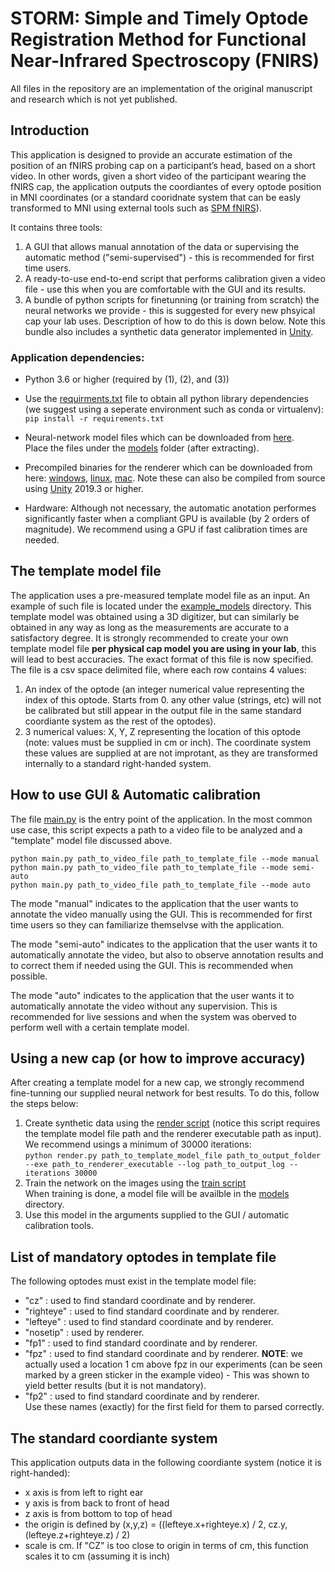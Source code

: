 # STORM: Simple and Timely Optode Registration Method for Functional Near-Infrared Spectroscopy (FNIRS)
All files in the repository are an implementation of the original manuscript and research which is not yet published.
## Introduction
This application is designed to provide an accurate estimation of the position of an fNIRS probing cap on a participant’s head, based on a short video. In other words, given a short video of the participant wearing the fNIRS cap, the application outputs the coordiantes of every optode position in MNI coordinates (or a standard cooridnate system that can be easly transformed to MNI using external tools such as [SPM fNIRS](https://www.nitrc.org/projects/spm_fnirs/)).

It contains three tools:
1. A GUI that allows manual annotation of the data or supervising the automatic method ("semi-supervised") - this is recommended for first time users.
2. A ready-to-use end-to-end script that performs calibration given a video file - use this when you are comfortable with the GUI and its results.
3. A bundle of python scripts for finetunning (or training from scratch) the neural networks we provide - this is suggested for every new phsyical cap your lab uses. Description of how to do this is down below. Note this bundle also includes a synthetic data generator implemented in [Unity](https://unity.com/).

### Application dependencies:
- Python 3.6 or higher (required by (1), (2), and (3))
- Use the [requirments.txt](requirements.txt) file to obtain all python library dependencies (we suggest using a seperate environment such as conda or virtualenv):\
      `pip install -r requirements.txt`
      
- Neural-network model files which can be downloaded from [here](https://www.cs.tau.ac.il/~yotamerel/models/storm_models.zip). \
      Place the files under the [models](CapCalibrator/models) folder (after extracting).
- Precompiled binaries for the renderer which can be downloaded from here: [windows](https://www.cs.tau.ac.il/~yotamerel/precompiled_binaries/DataSynth/windows_build.zip), [linux](https://www.cs.tau.ac.il/~yotamerel/precompiled_binaries/DataSynth/linux_build.zip), [mac](https://www.cs.tau.ac.il/~yotamerel/precompiled_binaries/DataSynth/mac_build.zip). Note these can also be compiled from source using [Unity](https://unity.com/) 2019.3 or higher.
- Hardware: Although not necessary, the automatic anotation performes significantly faster when a compliant GPU is available (by 2 orders of magnitude). We recommend using a GPU if fast calibration times are needed.

## The template model file

The application uses a pre-measured template model file as an input. An example of such file is located under the [example_models](example_models) directory.
This template model was obtained using a 3D digitizer, but can similarly be obtained in any way as long as the measurements are accurate to a satisfactory degree.
It is strongly recommended to create your own template model file **per physical cap model you are using in your lab**, this will lead to best accuracies.
The exact format of this file is now specified.
The file is a csv space delimited file, where each row contains 4 values:
1. An index of the optode (an integer numerical value representing the index of this optode. Starts from 0. any other value (strings, etc) will not be calibrated but still appear in the output file in the same standard coordiante system as the rest of the optodes).
2. 3 numerical values: X, Y, Z representing the location of this optode (note: values must be supplied in cm or inch).
The coordinate system these values are supplied at are not improtant, as they are transformed internally to a standard right-handed system.

## How to use GUI & Automatic calibration

The file [main.py](CapCalibrator/main.py) is the entry point of the application. In the most common use case, this script expects a path to a video file to be analyzed and a "template" model file discussed above.

`python main.py path_to_video_file path_to_template_file --mode manual`\
`python main.py path_to_video_file path_to_template_file --mode semi-auto`\
`python main.py path_to_video_file path_to_template_file --mode auto`

The mode "manual" indicates to the application that the user wants to annotate the video manually using the GUI. This is recommended for first time users so they can familiarize themselvse with the application.

The mode "semi-auto" indicates to the application that the user wants it to automatically annotate the video, but also to observe annotation results and to correct them if needed using the GUI. This is recommended when possible.

The mode "auto" indicates to the application that the user wants it to automatically annotate the video without any supervision. This is recommended for live sessions and when the system was oberved to perform well with a certain template model.


## Using a new cap (or how to improve accuracy)

After creating a template model for a new cap, we strongly recommend fine-tunning our supplied neural network for best results.
To do this, follow the steps below:

1. Create synthetic data using the [render script](DataSynth/render.py) (notice this script requires the template model file path and the renderer executable path as input). We recommend usings a minimum of 30000 iterations:\
   `python render.py path_to_template_model_file path_to_output_folder --exe path_to_renderer_executable --log path_to_output_log --iterations 30000`
2. Train the network on the images using the [train script](CapCalibrator/train.py)\
   When training is done, a model file will be availble in the [models](CapCalibrator/models) directory.
3. Use this model in the arguments supplied to the GUI / automatic calibration tools.

## List of mandatory optodes in template file

The following optodes must exist in the template model file:
- "cz" : used to find standard coordinate and by renderer.
- "righteye" : used to find standard coordinate and by renderer.
- "lefteye" : used to find standard coordinate and by renderer.
- "nosetip" : used by renderer.
- "fp1" : used to find standard coordinate and by renderer.
- "fpz" : used to find standard coordinate and by renderer. **NOTE**: we actually used a location 1 cm above fpz in our experiments (can be seen marked by a green sticker in the example video) - This was shown to yield better results (but it is not mandatory).
- "fp2" : used to find standard coordinate and by renderer.\
Use these names (exactly) for the first field for them to parsed correctly.

## The standard coordiante system

This application outputs data in the following coordiante system (notice it is right-handed):
- x axis is from left to right ear
- y axis is from back to front of head
- z axis is from bottom to top of head
- the origin is defined by (x,y,z) = ((lefteye.x+righteye.x) / 2, cz.y, (lefteye.z+righteye.z) / 2)
- scale is cm. If "CZ" is too close to origin in terms of cm, this function scales it to cm (assuming it is inch)
